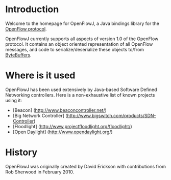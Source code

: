# Introduction

Welcome to the homepage for OpenFlowJ, a Java bindings library for the [OpenFlow protocol](https://www.opennetworking.org/sdn-resources/onf-specifications/openflow).

OpenFlowJ currently supports all aspects of version 1.0 of the OpenFlow protocol.  It contains an object oriented representation of all OpenFlow messages, and code to serialize/deserialize these objects to/from [ByteBuffers](http://docs.oracle.com/javase/6/docs/api/java/nio/ByteBuffer.html).

# Where is it used

OpenFlowJ has been used extensively by Java-based Software Defined Networking controllers.  Here is a non-exhaustive list of known projects using it:

* [Beacon] (http://www.beaconcontroller.net/)
* [Big Network Controller] (http://www.bigswitch.com/products/SDN-Controller)
* [Floodlight] (http://www.projectfloodlight.org/floodlight/)
* [Open Daylight] (http://www.opendaylight.org/)

# History

OpenFlowJ was originally created by David Erickson with contributions from Rob Sherwood in February 2010.